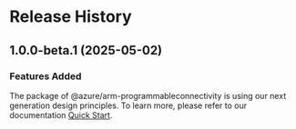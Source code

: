 # Release History
    
## 1.0.0-beta.1 (2025-05-02)

### Features Added

The package of @azure/arm-programmableconnectivity is using our next generation design principles. To learn more, please refer to our documentation [Quick Start](https://aka.ms/azsdk/js/mgmt/quickstart).
